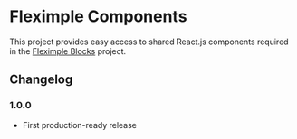 # Fleximple Components
This project provides easy access to shared React.js components required in the [Fleximple Blocks](https://github.com/rodrigodagostino/fleximple-blocks) project.

## Changelog
### 1.0.0
- First production-ready release